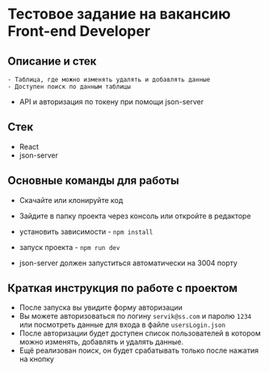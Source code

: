 # Тестовое задание на вакансию Front-end Developer

## Описание и стек

	- Таблица, где можно изменять удалять и добавлять данные
	- Доступен поиск по данным таблицы
  - API и авторизация по токену при помощи json-server

## Стек 
- React
- json-server

## Основные команды для работы

- Скачайте или клонируйте код
- Зайдите в папку проекта через консоль или откройте в редакторе

- установить зависимости - `npm install`
- запуск проекта - `npm run dev`
- json-server должен запуститься автоматически на 3004 порту

## Краткая инструкция по работе с проектом

- После запуска вы увидите форму авторизации
- Вы можете авторизоваться по логину `servik@ss.com` и паролю `1234` или посмотреть данные для входа в файле `usersLogin.json`
- После авторизации будет доступен список пользователей в котором можно изменять, добавлять и удалять данные.
- Ещё реализован поиск, он будет срабатывать только после нажатия на кнопку
